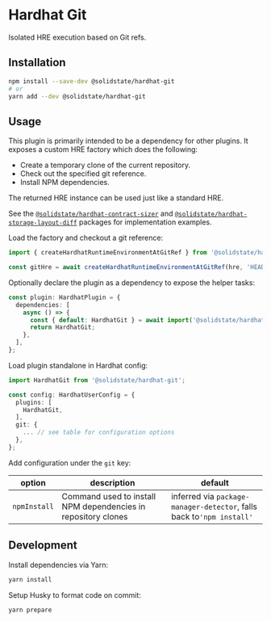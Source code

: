 # Hardhat Git

Isolated HRE execution based on Git refs.

## Installation

```bash
npm install --save-dev @solidstate/hardhat-git
# or
yarn add --dev @solidstate/hardhat-git
```

## Usage

This plugin is primarily intended to be a dependency for other plugins. It exposes a custom HRE factory which does the following:

- Create a temporary clone of the current repository.
- Check out the specified git reference.
- Install NPM dependencies.

The returned HRE instance can be used just like a standard HRE.

<!-- TODO: link to npm website instead of github -->

See the [`@solidstate/hardhat-contract-sizer`](https://www.npmjs.com/package/@solidstate/hardhat-contract-sizer) and [`@solidstate/hardhat-storage-layout-diff`](https://github.com/solidstate-network/hardhat-storage-layout-diff) packages for implementation examples.

Load the factory and checkout a git reference:

```typescript
import { createHardhatRuntimeEnvironmentAtGitRef } from '@solidstate/hardhat-git';

const gitHre = await createHardhatRuntimeEnvironmentAtGitRef(hre, 'HEAD~1');
```

Optionally declare the plugin as a dependency to expose the helper tasks:

```typescript
const plugin: HardhatPlugin = {
  dependencies: [
    async () => {
      const { default: HardhatGit } = await import('@solidstate/hardhat-git');
      return HardhatGit;
    },
  ],
};
```

Load plugin standalone in Hardhat config:

```typescript
import HardhatGit from '@solidstate/hardhat-git';

const config: HardhatUserConfig = {
  plugins: [
    HardhatGit,
  ],
  git: {
    ... // see table for configuration options
  },
};
```

Add configuration under the `git` key:

| option       | description                                                   | default                                                               |
| ------------ | ------------------------------------------------------------- | --------------------------------------------------------------------- |
| `npmInstall` | Command used to install NPM dependencies in repository clones | inferred via `package-manager-detector`, falls back to`'npm install'` |

## Development

Install dependencies via Yarn:

```bash
yarn install
```

Setup Husky to format code on commit:

```bash
yarn prepare
```
